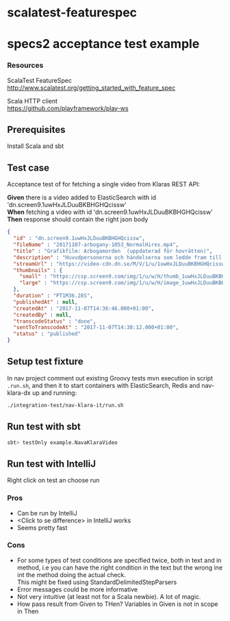 # scalatest-featurespec

# specs2 acceptance test example

### Resources
ScalaTest FeatureSpec  
http://www.scalatest.org/getting_started_with_feature_spec

Scala HTTP client  
https://github.com/playframework/play-ws

## Prerequisites ##
Install Scala and sbt

## Test case ##
Acceptance test of for fetching a single video from Klaras REST API:   
 
<b>Given</b> there is a video added to ElasticSearch with id 'dn.screen9.1uwHxJLDuuBKBHGHQcissw'  
<b>When</b> fetching a video with id 'dn.screen9.1uwHxJLDuuBKBHGHQcissw'  
<b>Then</b> response should contain the right json body  

```json
{
  "id" : "dn.screen9.1uwHxJLDuuBKBHGHQcissw",
  "fileName" : "20171107-arbogany-1053_NormalHires.mp4",
  "title" : "Grafikfilm: Arbogamorden  (uppdaterad för hovrätten)",
  "description" : "Huvudpersonerna och händelserna som ledde fram till rättegången och dom mot den 42:åriga kvinnan och hennes pojkvän. Nu prövas målet i Svea Hovrätt",
  "streamUrl" : "https://video-cdn.dn.se/M/V/1/u/1uwHxJLDuuBKBHGHQcissw_360p_h264h.mp4?v=1&token=0ed558211ccafe3db4784",
  "thumbnails" : {
    "small" : "https://csp.screen9.com/img/1/u/w/H/thumb_1uwHxJLDuuBKBHGHQcissw/8.jpg",
    "large" : "https://csp.screen9.com/img/1/u/w/H/image_1uwHxJLDuuBKBHGHQcissw/8.jpg"
  },
  "duration" : "PT1M36.28S",
  "publishedAt" : null,
  "createdAt" : "2017-11-07T14:36:46.000+01:00",
  "createdBy" : null,
  "transcodeStatus" : "done",
  "sentToTranscodeAt" : "2017-11-07T14:38:12.000+01:00",
  "status" : "published"
}
```

## Setup test fixture ##
In nav project comment out existing Groovy tests mvn execution in script `.run.sh`, and then it to start containers with ElasticSearch, Redis and nav-klara-dx up and running:
```sh
./integration-test/nav-klara-it/run.sh
```

## Run test with sbt ##
```sh
sbt> testOnly example.NavaKlaraVideo 
```

## Run test with IntelliJ ##
Right click on test an choose run

### Pros
+ Can be run by IntelliJ
+ \<Click to se difference> in IntelliJ works
+ Seems pretty fast
 
### Cons
- For some types of test conditions are specified twice, both in text and in method, i.e you can have the right condition in the text but the wrong ine int the method doing the actual check.  
  This might be fixed using StandardDelimitedStepParsers 
- Error messages could be more informative
- Not very intuitive (at least not for a Scala newbie). A lot of magic.
- How pass result from Given to THen? Variables in Given is not in scope in Then
